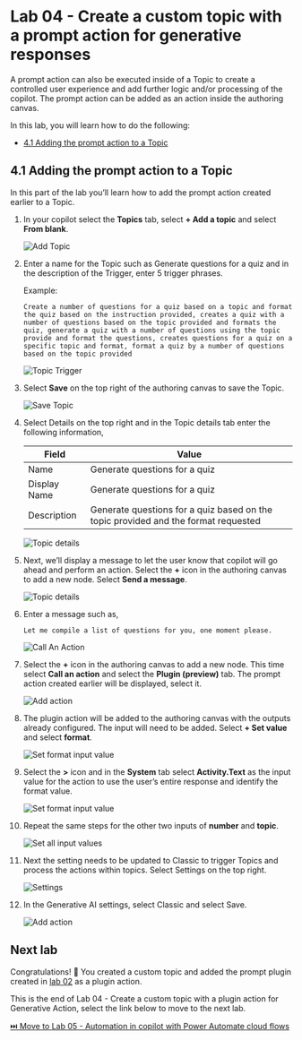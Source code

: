 # Lab 04 - Create a custom topic with a prompt action for generative responses

A prompt action can also be executed inside of a Topic to create a controlled user experience and add further logic and/or processing of the copilot. The prompt action can be added as an action inside the authoring canvas.

In this lab, you will learn how to do the following:
* [4.1	Adding the prompt action to a Topic](#41adding-the-prompt-action-to-a-topic)

## 4.1	Adding the prompt action to a Topic

In this part of the lab you’ll learn how to add the prompt action created earlier to a Topic.

1.	In your copilot select the **Topics** tab, select **+ Add a topic** and select **From blank**.

    ![Add Topic](assets/4.1_01_AddTopic.jpg)

1.	Enter a name for the Topic such as Generate questions for a quiz and in the description of the Trigger, enter 5 trigger phrases. 

    Example: 

    ```
    Create a number of questions for a quiz based on a topic and format the quiz based on the instruction provided, creates a quiz with a number of questions based on the topic provided and formats the quiz, generate a quiz with a number of questions using the topic provide and format the questions, creates questions for a quiz on a specific topic and format, format a quiz by a number of questions based on the topic provided
    ```  
    ![Topic Trigger](assets/4.1_02_TopicTrigger.jpg)

1.	Select **Save** on the top right of the authoring canvas to save the Topic.

    ![Save Topic](assets/4.1_03_SaveTopic.jpg)

1.	Select Details on the top right and in the Topic details tab enter the following information,

    | Field | Value |
    | --- | --- |
    | Name | Generate questions for a quiz |
    | Display Name | Generate questions for a quiz |
    | Description | Generate questions for a quiz based on the topic provided and the format requested |

    ![Topic details](assets/4.1_04_TopicDetails.jpg)

1.	Next, we’ll display a message to let the user know that copilot will go ahead and perform an action. Select the **+** icon in the authoring canvas to add a new node. Select **Send a message**.

    ![Topic details](assets/4.1_05_SendAMessageNode.jpg)

1.	Enter a message such as,
    
    ```
    Let me compile a list of questions for you, one moment please.
    ```

    ![Call An Action](assets/4.1_06_Message.jpg)

1.	Select the **+** icon in the authoring canvas to add a new node. This time select **Call an action** and select the **Plugin (preview)** tab. The prompt action created earlier will be displayed, select it.

    ![Add action](assets/4.1_07_AddAction.jpg)

1. The plugin action will be added to the authoring canvas with the outputs already configured. The input will need to be added. Select **+ Set value** and select **format**.

    ![Set format input value](assets/4.1_08_SetInputValue.jpg)

1.  Select the **>** icon and in the **System** tab select **Activity.Text** as the input value for the action to use the user’s entire response and identify the format value.

    ![Set format input value](assets/4.1_09_SetInputValue.jpg)

1.  Repeat the same steps for the other two inputs of **number** and **topic**.

    ![Set all input values](assets/4.1_10_SetInputValues.jpg)

1.  Next the setting needs to be updated to Classic to trigger Topics and process the actions within topics. Select Settings on the top right.

    ![Settings](assets/4.1_11_Settings.jpg)

1.  In the Generative AI settings, select Classic and select Save.

    ![Add action](assets/4.1_07_AddAction.jpg)

## Next lab

Congratulations! 🥳 You created a custom topic and added the prompt plugin created in [lab 02](../lab-02/README.md) as a plugin action.

This is the end of Lab 04 - Create a custom topic with a plugin action for Generative Action, select the link below to move to the next lab.

[⏭️ Move to Lab 05 - Automation in copilot with Power Automate cloud flows](../lab-05/README.md)
